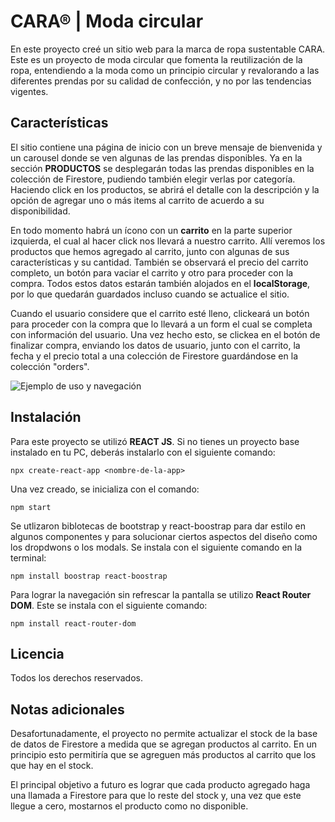 # CARA® | Moda circular

En este proyecto creé un sitio web para la marca de ropa sustentable CARA. Este es un proyecto de moda circular que fomenta la reutilización de la ropa, entendiendo a la moda como un principio circular y revalorando a las diferentes prendas por su calidad de confección, y no por las tendencias vigentes.


## Características

El sitio contiene una página de inicio con un breve mensaje de bienvenida y un carousel donde se ven algunas de las prendas disponibles. Ya en la sección **PRODUCTOS** se desplegarán todas las prendas disponibles en la colección de Firestore, pudiendo también elegir verlas por categoría. Haciendo click en los productos, se abrirá el detalle con la descripción y la opción de agregar uno o más items al carrito de acuerdo a su disponibilidad.

En todo momento habrá un ícono con un **carrito** en la parte superior izquierda, el cual al hacer click nos llevará a nuestro carrito. Allí veremos los productos que hemos agregado al carrito, junto con algunas de sus características y su cantidad. También se observará el precio del carrito completo, un botón para vaciar el carrito y otro para proceder con la compra. Todos estos datos estarán también alojados en el **localStorage**, por lo que quedarán guardados incluso cuando se actualice el sitio.

Cuando el usuario considere que el carrito esté lleno, clickeará un botón para proceder con la compra que lo llevará a un form el cual se completa con información del usuario. Una vez hecho esto, se clickea en el botón de finalizar compra, enviando los datos de usuario, junto con el carrito, la fecha y el precio total a una colección de Firestore guardándose en la colección "orders".


![Ejemplo de uso y navegación](./public/cara-moda.gif)


## Instalación

Para este proyecto se utilizó **REACT JS**. Si no tienes un proyecto base instalado en tu PC, deberás instalarlo con el siguiente comando:

`npx create-react-app <nombre-de-la-app>`

Una vez creado, se inicializa con el comando:

`npm start`

Se utlizaron biblotecas de bootstrap y react-boostrap para dar estilo en algunos componentes y para solucionar ciertos aspectos del diseño como los dropdwons o los modals. Se instala con el siguiente comando en la terminal:

`npm install boostrap react-boostrap`

Para lograr la navegación sin refrescar la pantalla se utilizo **React Router DOM**. Este se instala con el siguiente comando:

`npm install react-router-dom`


## Licencia

Todos los derechos reservados.


## Notas adicionales

Desafortunadamente, el proyecto no permite actualizar el stock de la base de datos de Firestore a medida que se agregan productos al carrito. En un principio esto permitiría que se agreguen más productos al carrito que los que hay en el stock.

El principal objetivo a futuro es lograr que cada producto agregado haga una llamada a Firestore para que lo reste del stock y, una vez que este llegue a cero, mostarnos el producto como no disponible.